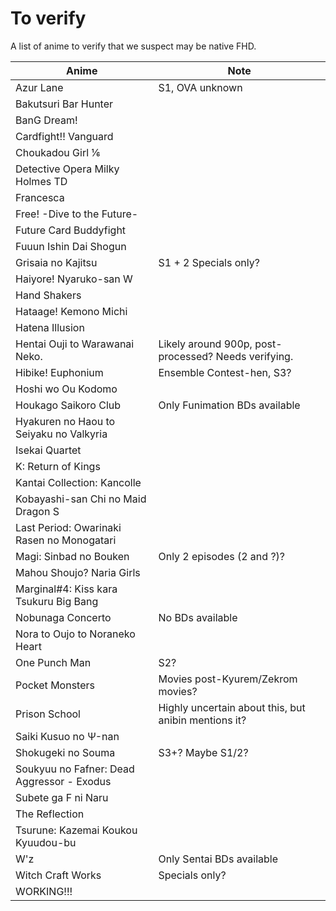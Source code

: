 # To verify

A list of anime to verify
that we suspect may be native FHD.

| Anime                                      | Note                                                 |
| ------------------------------------------ | ---------------------------------------------------- |
| Azur Lane                                  | S1, OVA unknown                                      |
| Bakutsuri Bar Hunter                       |                                                      |
| BanG Dream!                                |                                                      |
| Cardfight!! Vanguard                       |                                                      |
| Choukadou Girl ⅙                           |                                                      |
| Detective Opera Milky Holmes TD            |                                                      |
| Francesca                                  |                                                      |
| Free! -Dive to the Future-                 |                                                      |
| Future Card Buddyfight                     |                                                      |
| Fuuun Ishin Dai Shogun                     |                                                      |
| Grisaia no Kajitsu                         | S1 + 2 Specials only?                                |
| Haiyore! Nyaruko-san W                     |                                                      |
| Hand Shakers                               |                                                      |
| Hataage! Kemono Michi                      |                                                      |
| Hatena Illusion                            |                                                      |
| Hentai Ouji to Warawanai Neko.             | Likely around 900p, post-processed? Needs verifying. |
| Hibike! Euphonium                          | Ensemble Contest-hen, S3?                            |
| Hoshi wo Ou Kodomo                         |                                                      |
| Houkago Saikoro Club                       | Only Funimation BDs available                        |
| Hyakuren no Haou to Seiyaku no Valkyria    |                                                      |
| Isekai Quartet                             |                                                      |
| K: Return of Kings                         |                                                      |
| Kantai Collection: Kancolle                |                                                      |
| Kobayashi-san Chi no Maid Dragon S         |                                                      |
| Last Period: Owarinaki Rasen no Monogatari |                                                      |
| Magi: Sinbad no Bouken                     | Only 2 episodes (2 and ?)?                           |
| Mahou Shoujo? Naria Girls                  |                                                      |
| Marginal#4: Kiss kara Tsukuru Big Bang     |                                                      |
| Nobunaga Concerto                          | No BDs available                                     |
| Nora to Oujo to Noraneko Heart             |                                                      |
| One Punch Man                              | S2?                                                  |
| Pocket Monsters                            | Movies post-Kyurem/Zekrom movies?                    |
| Prison School                              | Highly uncertain about this, but anibin mentions it? |
| Saiki Kusuo no Ψ-nan                       |                                                      |
| Shokugeki no Souma                         | S3+? Maybe S1/2?                                     |
| Soukyuu no Fafner: Dead Aggressor - Exodus |                                                      |
| Subete ga F ni Naru                        |                                                      |
| The Reflection                             |                                                      |
| Tsurune: Kazemai Koukou Kyuudou-bu         |                                                      |
| W'z                                        | Only Sentai BDs available                            |
| Witch Craft Works                          | Specials only?                                       |
| WORKING!!!                                 |                                                      |
